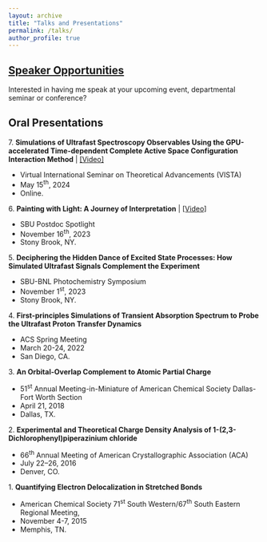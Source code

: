 ```yaml
---
layout: archive
title: "Talks and Presentations"
permalink: /talks/
author_profile: true
---
```


[Speaker Opportunities](https://arshadmehmood118.github.io/talks/2012-03-01-talk-1)
------
Interested in having me speak at your upcoming event, departmental seminar or conference?

Oral Presentations
------
7\. **Simulations of Ultrafast Spectroscopy Observables Using the GPU-accelerated Time-dependent Complete Active Space Configuration Interaction Method** | [[Video]](https://quantum-dynamics-hub.github.io/VISTA/69-episode/index.html) 
- Virtual International Seminar on Theoretical Advancements (VISTA)
- May 15<sup>th</sup>, 2024
- Online.

6\. **Painting with Light: A Journey of Interpretation** | [[Video]](https://www.youtube.com/watch?v=MsDeT1OEN78)
- SBU Postdoc Spotlight
- November 16<sup>th</sup>, 2023
- Stony Brook, NY.

5\. **Deciphering the Hidden Dance of Excited State Processes: How Simulated Ultrafast Signals Complement the Experiment** 
- SBU-BNL Photochemistry Symposium
- November 1<sup>st</sup>, 2023
- Stony Brook, NY.

4\. **First-principles Simulations of Transient Absorption Spectrum to Probe the Ultrafast Proton Transfer Dynamics**
- ACS Spring Meeting
- March 20-24, 2022
- San Diego, CA. 

3\. **An Orbital-Overlap Complement to Atomic Partial Charge**
- 51<sup>st</sup> Annual Meeting-in-Miniature of American Chemical Society Dallas-Fort Worth Section
- April 21, 2018
- Dallas, TX.

2\. **Experimental and Theoretical Charge Density Analysis of 1-(2,3-Dichlorophenyl)piperazinium chloride**
- 66<sup>th</sup> Annual Meeting of American Crystallographic Association (ACA)
- July 22–26, 2016
- Denver, CO.

1\. **Quantifying Electron Delocalization in Stretched Bonds**
- American Chemical Society 71<sup>st</sup> South Western/67<sup>th</sup> South Eastern Regional Meeting, 
- November 4-7, 2015
- Memphis, TN.
